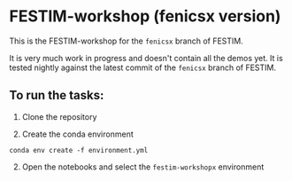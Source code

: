# FESTIM-workshop (fenicsx version)

This is the FESTIM-workshop for the `fenicsx` branch of FESTIM.

It is very much work in progress and doesn't contain all the demos yet.
It is tested nightly against the latest commit of the `fenicsx` branch of FESTIM.

## To run the tasks:

1. Clone the repository

2. Create the conda environment
```
conda env create -f environment.yml
```

2. Open the notebooks and select the `festim-workshopx` environment

